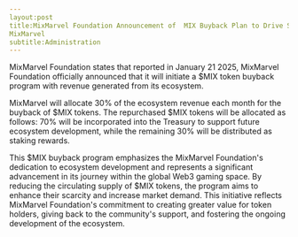 ```yaml
---
layout:post
title:MixMarvel Foundation Announcement of  MIX Buyback Plan to Drive Sustainable Ecosystem Growth
MixMarvel
subtitle:Administration   
---
```


MixMarvel Foundation states that reported in January 21 2025, MixMarvel Foundation officially announced that it will initiate a $MIX token buyback program with revenue generated from its ecosystem. 

MixMarvel will allocate 30% of the ecosystem revenue each month for the buyback of $MIX tokens. The repurchased $MIX tokens will be allocated as follows: 70% will be incorporated into the Treasury to support future ecosystem development, while the remaining 30% will be distributed as staking rewards.

This $MIX buyback program emphasizes the MixMarvel Foundation's dedication to ecosystem development and represents a significant advancement in its journey within the global Web3 gaming space. By reducing the circulating supply of $MIX tokens, the program aims to enhance their scarcity and increase market demand. This initiative reflects MixMarvel Foundation's commitment to creating greater value for token holders, giving back to the community's support, and fostering the ongoing development of the ecosystem.


